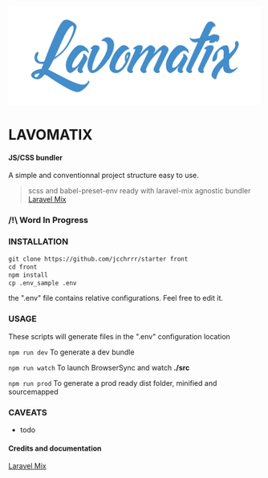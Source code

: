 ![Lavomatix starter kit](./logo.jpg)

# LAVOMATIX

#### JS/CSS bundler
A simple and conventionnal project structure easy to use.
> scss and babel-preset-env ready with laravel-mix agnostic bundler
> [Laravel Mix](https://laravel-mix.com/docs/2.1/installation)

###  /!\ Word In Progress

### INSTALLATION

```
git clone https://github.com/jcchrrr/starter front
cd front
npm install
cp .env_sample .env
```

the ".env" file contains relative configurations. Feel free to edit it.


### USAGE

These scripts will generate files in the ".env" configuration location

```npm run dev``` To generate a dev bundle

```npm run watch``` To launch BrowserSync and watch **./src**

```npm run prod``` To generate a prod ready dist folder, minified and sourcemapped

### CAVEATS

- todo

#### Credits and documentation
[Laravel Mix](https://laravel-mix.com/docs/2.1/installation)